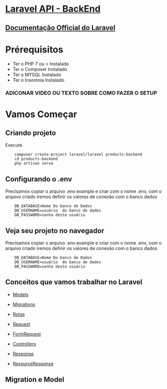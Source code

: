 # [Laravel API - BackEnd](https://tiagomatos.com/lp/curso-laravel-api-vue-js-spa/)

## [Documentação Official do Laravel](https://laravel.com/docs/8.x)


# Prérequisitos
 - Ter o PHP 7 ou > Instalado
 - Ter o Composer Instalado
 - Ter o MYSQL Instalado
 - Ter o Insomnia Instalado

###  ADICONAR VIDEO OU TEXTO SOBRE COMO FAZER O SETUP


# Vamos Começar

## Criando projeto
Execute
```
    composer create-project laravel/laravel products-backend
    cd products-backend
    php artisan serve
```

## Configurando o .env

Precisamos copiar o arquivo  .env.example e criar com o nome .env, com o arquivo criado iremos definir os valores de conexão com o banco dados

```
    DB_DATABASE=Nome Do banco de Dados
    DB_USERNAME=usuário  do banco de dados
    DB_PASSWORD=senha deste usuário    
```


## Veja seu projeto no navegador

Precisamos copiar o arquivo  .env.example e criar com o nome .env, com o arquivo criado iremos definir os valores de conexão com o banco dados

```
    DB_DATABASE=Nome Do banco de Dados
    DB_USERNAME=usuário  do banco de dados
    DB_PASSWORD=senha deste usuário    
```

## Conceitos que vamos trabalhar no Laravel

- [Models](https://laravel.com/docs/8.x/eloquent#generating-model-classes)
- [Migrations](https://laravel.com/docs/8.x/migrations#introduction)

- [Rotas](https://laravel.com/docs/8.x/routing)
- [Request](https://laravel.com/docs/8.x/requests#accessing-the-request)
- [FormRequest](https://laravel.com/docs/8.x/requests#accessing-the-request)
- [Controllers](https://laravel.com/docs/8.x/controllers)
- [Response](https://laravel.com/docs/8.x/requests#accessing-the-request)
- [ResourceResponse](https://laravel.com/docs/8.x/eloquent-resources#introduction)

## Migration e Model
```

```